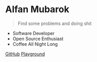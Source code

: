 # Alfan Mubarok

> Find some problems and doing shit

* Software Developer
* Open Source Enthusiast
* Coffee All Night Long

[GitHub](https://github.com/iammobarok)
[Playground](https://github.com/iammobarok/code-playground)
